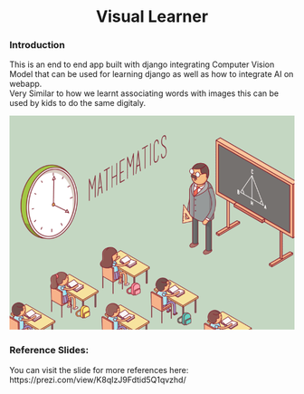 <h1 align='center'> Visual Learner </h1>

<h3> Introduction </h3>
<p> This is an end to end app built with django integrating Computer Vision Model that can be used for learning django as well as how to integrate AI on webapp. <br> Very Similar to how we learnt associating words with images this can be used by kids to do the same digitaly. </p>
<img src='visual_learning/media/class_room.gif'>

<h3> Reference Slides: </h3>
<p> You can visit the slide for more references here: https://prezi.com/view/K8qIzJ9Fdtid5Q1qvzhd/ </p>
